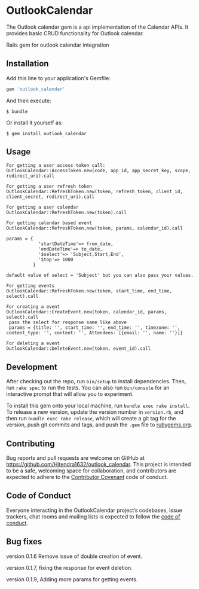 # OutlookCalendar

The Outlook calendar gem is a api implementation of the Calendar APIs. It provides basic CRUD functionality for Outlook calendar.


Rails gem for outlook calendar integration

## Installation

Add this line to your application's Gemfile:

```ruby
gem 'outlook_calendar'
```

And then execute:

    $ bundle

Or install it yourself as:

    $ gem install outlook_calendar

## Usage

    For getting a user access token call:
    OutlookCalendar::AccessToken.new(code, app_id, app_secret_key, scope, redirect_uri).call
    
    For getting a user refresh token 
    OutlookCalendar::RefreshToken.new(token, refresh_token, client_id, client_secret, redirect_uri).call
    
    For getting a user calendar
    OutlookCalendar::RefreshToken.new(token).call
    
    For getting calendar based event
    OutlookCalendar::RefreshToken.new(token, params, calendar_id).call
    
    params = {
                'startDateTime'=> from_date,
                'endDateTime'=> to_date,
                '$select'=> 'Subject,Start,End',
                '$top'=> 1000
              }
    
    default value of select = 'Subject' but you can also pass your values.
    
    For getting events
    OutlookCalendar::RefreshToken.new(token, start_time, end_time, select).call
    
    For creating a event 
    OutlookCalendar::CreateEvent.new(token, calendar_id, params, select).call
     pass the select for response same like above
     params = {title: '', start_time: '', end_time: '', timezone: '', content_type: '', content: '', Attendees: [{email: '', name: ''}]}
     
    For deleting a event
    OutlookCalendar::DeleteEvent.new(token, event_id).call


## Development

After checking out the repo, run `bin/setup` to install dependencies. Then, run `rake spec` to run the tests. You can also run `bin/console` for an interactive prompt that will allow you to experiment.

To install this gem onto your local machine, run `bundle exec rake install`. To release a new version, update the version number in `version.rb`, and then run `bundle exec rake release`, which will create a git tag for the version, push git commits and tags, and push the `.gem` file to [rubygems.org](https://rubygems.org).

## Contributing

Bug reports and pull requests are welcome on GitHub at https://github.com/Hitendra1632/outlook_calendar. This project is intended to be a safe, welcoming space for collaboration, and contributors are expected to adhere to the [Contributor Covenant](http://contributor-covenant.org) code of conduct.

## Code of Conduct

Everyone interacting in the OutlookCalendar project’s codebases, issue trackers, chat rooms and mailing lists is expected to follow the [code of conduct](https://github.com/Hitendra1632/outlook_calendar/blob/master/CODE_OF_CONDUCT.md).


## Bug fixes
version 0.1.6 Remove issue of double creation of event. 

version 0.1.7, fixing the response for event deletion.

version 0.1.9, Adding more params for getting events.